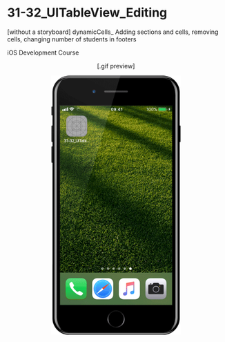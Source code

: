# 31-32_UITableView_Editing
[without a storyboard] dynamicCells_ Adding sections and cells, removing cells, changing number of students in footers

iOS Development Course
<p align="center">
[.gif preview]
</p>
<p align="center">
  <img src="https://github.com/arivvelluck/31-32_UITableView_Editing/blob/master/resources/31-32_UITableViewEditing_preview.gif" width="300"/>
</p>
